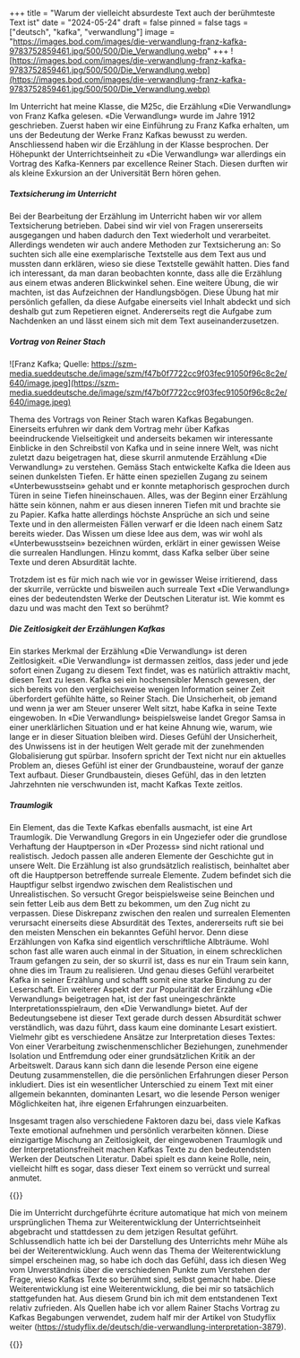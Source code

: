 +++
title = "Warum der vielleicht absurdeste Text auch der berühmteste Text ist"
date = "2024-05-24"
draft = false
pinned = false
tags = ["deutsch", "kafka", "verwandlung"]
image = "https://images.bod.com/images/die-verwandlung-franz-kafka-9783752859461.jpg/500/500/Die_Verwandlung.webp"
+++
![https://images.bod.com/images/die-verwandlung-franz-kafka-9783752859461.jpg/500/500/Die_Verwandlung.webp](https://images.bod.com/images/die-verwandlung-franz-kafka-9783752859461.jpg/500/500/Die_Verwandlung.webp)

Im Unterricht hat meine Klasse, die M25c, die Erzählung «Die Verwandlung» von Franz Kafka gelesen. «Die Verwandlung» wurde im Jahre 1912 geschrieben. Zuerst haben wir eine Einführung zu Franz Kafka erhalten, um uns der Bedeutung der Werke Franz Kafkas bewusst zu werden. Anschliessend haben wir die Erzählung in der Klasse besprochen. Der Höhepunkt der Unterrichtseinheit zu «Die Verwandlung» war allerdings ein Vortrag des Kafka-Kenners par excellence Reiner Stach. Diesen durften wir als kleine Exkursion an der Universität Bern hören gehen.

##### Textsicherung im Unterricht

Bei der Bearbeitung der Erzählung im Unterricht haben wir vor allem Textsicherung betrieben. Dabei sind wir viel von Fragen unsererseits ausgegangen und haben dadurch den Text wiederholt und verarbeitet. Allerdings wendeten wir auch andere Methoden zur Textsicherung an: So suchten sich alle eine exemplarische Textstelle aus dem Text aus und mussten dann erklären, wieso sie diese Textstelle gewählt hatten. Dies fand ich interessant, da man daran beobachten konnte, dass alle die Erzählung aus einem etwas anderen Blickwinkel sehen. Eine weitere Übung, die wir machten, ist das Aufzeichnen der Handlungsbögen. Diese Übung hat mir persönlich gefallen, da diese Aufgabe einerseits viel Inhalt abdeckt und sich deshalb gut zum Repetieren eignet. Andererseits regt die Aufgabe zum Nachdenken an und lässt einem sich mit dem Text auseinanderzusetzen.

##### Vortrag von Reiner Stach

![Franz Kafka; Quelle: https://szm-media.sueddeutsche.de/image/szm/f47b0f7722cc9f03fec91050f96c8c2e/640/image.jpeg](https://szm-media.sueddeutsche.de/image/szm/f47b0f7722cc9f03fec91050f96c8c2e/640/image.jpeg)

Thema des Vortrags von Reiner Stach waren Kafkas Begabungen. Einerseits erfuhren wir dank dem Vortrag mehr über Kafkas beeindruckende Vielseitigkeit und anderseits bekamen wir interessante Einblicke in den Schreibstil von Kafka und in seine innere Welt, was nicht zuletzt dazu beigetragen hat, diese skurril anmutende Erzählung «Die Verwandlung» zu verstehen. Gemäss Stach entwickelte Kafka die Ideen aus seinen dunkelsten Tiefen. Er hätte einen speziellen Zugang zu seinem «Unterbewusstsein» gehabt und er konnte metaphorisch gesprochen durch Türen in seine Tiefen hineinschauen. Alles, was der Beginn einer Erzählung hätte sein können, nahm er aus diesen inneren Tiefen mit und brachte sie zu Papier. Kafka hatte allerdings höchste Ansprüche an sich und seine Texte und in den allermeisten Fällen verwarf er die Ideen nach einem Satz bereits wieder. Das Wissen um diese Idee aus dem, was wir wohl als «Unterbewusstsein» bezeichnen würden, erklärt in einer gewissen Weise die surrealen Handlungen. Hinzu kommt, dass Kafka selber über seine Texte und deren Absurdität lachte.

Trotzdem ist es für mich nach wie vor in gewisser Weise irritierend, dass der skurrile, verrückte und bisweilen auch surreale Text «Die Verwandlung» eines der bedeutendsten Werke der Deutschen Literatur ist. Wie kommt es dazu und was macht den Text so berühmt?

##### Die Zeitlosigkeit der Erzählungen Kafkas

Ein starkes Merkmal der Erzählung «Die Verwandlung» ist deren Zeitlosigkeit. «Die Verwandlung» ist dermassen zeitlos, dass jeder und jede sofort einen Zugang zu diesem Text findet, was es natürlich attraktiv macht, diesen Text zu lesen. Kafka sei ein hochsensibler Mensch gewesen, der sich bereits von den vergleichsweise wenigen Information seiner Zeit überfordert gefühlte hätte, so Reiner Stach. Die Unsicherheit, ob jemand und wenn ja wer am Steuer unserer Welt sitzt, habe Kafka in seine Texte eingewoben. In «Die Verwandlung» beispielsweise landet Gregor Samsa in einer unerklärlichen Situation und er hat keine Ahnung wie, warum, wie lange er in dieser Situation bleiben wird. Dieses Gefühl der Unsicherheit, des Unwissens ist in der heutigen
Welt gerade mit der zunehmenden Globalisierung gut spürbar. Insofern spricht der Text nicht nur ein aktuelles Problem an, dieses Gefühl ist einer der Grundbausteine, worauf der ganze Text aufbaut. Dieser Grundbaustein, dieses Gefühl, das in den letzten Jahrzehnten nie verschwunden ist, macht Kafkas Texte zeitlos.

##### Traumlogik

Ein Element, das die Texte Kafkas ebenfalls ausmacht, ist eine Art Traumlogik. Die Verwandlung Gregors in ein Ungeziefer oder die grundlose Verhaftung der Hauptperson in «Der Prozess» sind nicht rational und realistisch. Jedoch passen alle anderen Elemente der Geschichte gut in unsere Welt. Die Erzählung ist also grundsätzlich realistisch, beinhaltet aber oft die Hauptperson betreffende surreale Elemente. Zudem befindet sich die Hauptfigur selbst irgendwo zwischen dem Realistischen und Unrealistischen. So versucht Gregor beispielsweise seine Beinchen und sein fetter Leib aus dem Bett zu bekommen, um den Zug nicht zu verpassen. Diese Diskrepanz zwischen den realen und surrealen Elementen verursacht einerseits diese Absurdität des Textes, andererseits ruft sie bei den meisten Menschen ein bekanntes Gefühl hervor. Denn diese Erzählungen von Kafka sind eigentlich verschriftliche Albträume. Wohl schon fast alle waren auch einmal in der Situation, in einem schrecklichen Traum gefangen zu sein, der so skurril ist, dass es nur ein Traum sein kann, ohne dies im Traum zu realisieren. Und genau dieses Gefühl verarbeitet Kafka in seiner Erzählung und schafft somit eine starke Bindung zu der Leserschaft.
Ein weiterer Aspekt der zur Popularität der Erzählung «Die Verwandlung» beigetragen hat, ist der fast uneingeschränkte Interpretationsspielraum, den «Die Verwandlung» bietet. Auf der Bedeutungsebene ist dieser Text gerade durch dessen Absurdität schwer verständlich, was dazu führt, dass kaum eine dominante Lesart existiert. Vielmehr gibt es verschiedene Ansätze zur Interpretation dieses Textes: Von einer Verarbeitung zwischenmenschlicher Beziehungen, zunehmender Isolation und Entfremdung oder einer grundsätzlichen Kritik an der Arbeitswelt. Daraus kann sich dann die lesende Person eine eigene Deutung zusammenstellen, die die persönlichen Erfahrungen dieser Person inkludiert. Dies ist ein wesentlicher Unterschied zu einem Text mit einer allgemein bekannten, dominanten Lesart, wo die lesende Person weniger Möglichkeiten hat, ihre eigenen Erfahrungen einzuarbeiten.


Insgesamt tragen also verschiedene Faktoren dazu bei, dass viele Kafkas Texte emotional aufnehmen und persönlich verarbeiten können. Diese einzigartige Mischung an Zeitlosigkeit, der eingewobenen Traumlogik und der Interpretationsfreiheit machen Kafkas Texte zu den bedeutendsten Werken der Deutschen Literatur. Dabei spielt es dann keine Rolle, nein, vielleicht hilft es sogar, dass dieser Text einem so verrückt und surreal anmutet.

{{<box title="">}}

Die im Unterricht durchgeführte écriture automatique hat mich von meinem ursprünglichen Thema zur Weiterentwicklung der Unterrichtseinheit abgebracht und stattdessen zu dem jetzigen Resultat geführt. Schlussendlich hatte ich bei der Darstellung des Unterrichts mehr Mühe als bei der Weiterentwicklung. Auch wenn das Thema der Weiterentwicklung simpel erscheinen mag, so habe ich doch das Gefühl, dass ich diesen Weg vom Unverständnis über die verschiedenen Punkte zum Verstehen der Frage, wieso Kafkas Texte so berühmt sind, selbst gemacht habe. Diese Weiterentwicklung ist eine Weiterentwicklung, die bei mir so tatsächlich stattgefunden hat. Aus diesem Grund bin ich mit dem entstandenen Text relativ zufrieden. Als Quellen habe ich vor allem Rainer Stachs Vortrag zu Kafkas Begabungen verwendet, zudem half mir der Artikel von Studyflix weiter (https://studyflix.de/deutsch/die-verwandlung-interpretation-3879).

{{</box>}}